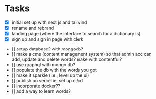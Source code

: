 # Tasks

- [x] initial set up with next js and tailwind
- [x] rename and rebrand
- [x] landing page (where the interface to search for a dictionary is)
- [x] sign up and sign in page with clerk
- [] setup database? with mongodb?
- [] make a cms (content management system) so that admin acc can add, update and delete words? make with contentful?
- [] use graphql with mongo db?
- [] populate the db with the words you got
- [] make it sparkle (i.e., level up the ui)
- [] publish on vercel ie, set up ci/cd
- [] incorporate docker??
- [] add a way to learn words?


